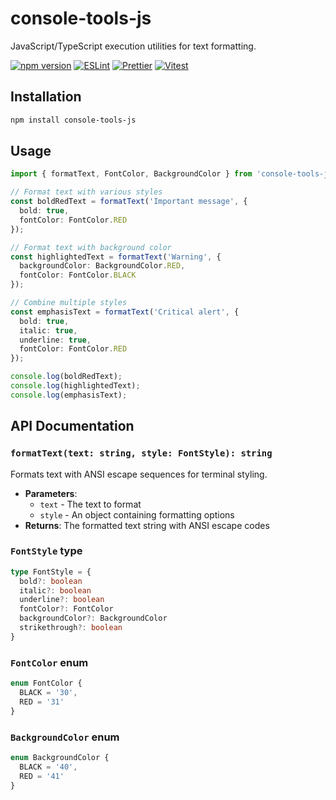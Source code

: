 # console-tools-js

JavaScript/TypeScript execution utilities for text formatting.

[![npm version](https://img.shields.io/npm/v/console-tools-js.svg?style=flat&logo=npm)](https://www.npmjs.com/package/console-tools-js)
[![ESLint](https://img.shields.io/badge/-ESLint-4B32C3?style=flat&logo=eslint&logoColor=white)](config/eslint/README.md)
[![Prettier](https://img.shields.io/badge/-Prettier-FF69B4?style=flat&logo=prettier&logoColor=white)](config/prettier/README.md)
[![Vitest](https://img.shields.io/badge/-Vitest-6E40C9?style=flat&logo=vitest&logoColor=white)](config/vitest/README.md)

## Installation

```bash
npm install console-tools-js
```

## Usage

```typescript
import { formatText, FontColor, BackgroundColor } from 'console-tools-js';

// Format text with various styles
const boldRedText = formatText('Important message', { 
  bold: true, 
  fontColor: FontColor.RED 
});

// Format text with background color
const highlightedText = formatText('Warning', {
  backgroundColor: BackgroundColor.RED,
  fontColor: FontColor.BLACK
});

// Combine multiple styles
const emphasisText = formatText('Critical alert', {
  bold: true,
  italic: true,
  underline: true,
  fontColor: FontColor.RED
});

console.log(boldRedText);
console.log(highlightedText);
console.log(emphasisText);
```

## API Documentation

### `formatText(text: string, style: FontStyle): string`

Formats text with ANSI escape sequences for terminal styling.

- **Parameters**:
  - `text` - The text to format
  - `style` - An object containing formatting options
- **Returns**: The formatted text string with ANSI escape codes

### `FontStyle` type

```typescript
type FontStyle = {
  bold?: boolean
  italic?: boolean
  underline?: boolean
  fontColor?: FontColor
  backgroundColor?: BackgroundColor
  strikethrough?: boolean
}
```

### `FontColor` enum

```typescript
enum FontColor {
  BLACK = '30',
  RED = '31'
}
```

### `BackgroundColor` enum

```typescript
enum BackgroundColor {
  BLACK = '40',
  RED = '41'
}
```
